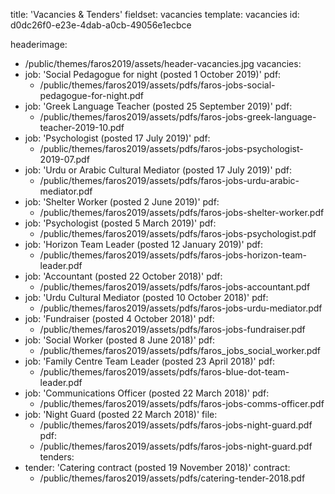 title: 'Vacancies & Tenders'
fieldset: vacancies
template: vacancies
id: d0dc26f0-e23e-4dab-a0cb-49056e1ecbce

headerimage:
  - /public/themes/faros2019/assets/header-vacancies.jpg
vacancies:
  -
    job: 'Social Pedagogue for night (posted 1 October 2019)'
    pdf:
      - /public/themes/faros2019/assets/pdfs/faros-jobs-social-pedagogue-for-night.pdf
  -
    job: 'Greek Language Teacher (posted 25 September 2019)'
    pdf:
      - /public/themes/faros2019/assets/pdfs/faros-jobs-greek-language-teacher-2019-10.pdf
  -
    job: 'Psychologist (posted 17 July 2019)'
    pdf:
      - /public/themes/faros2019/assets/pdfs/faros-jobs-psychologist-2019-07.pdf
  -
    job: 'Urdu or Arabic Cultural Mediator (posted 17 July 2019)'
    pdf:
      - /public/themes/faros2019/assets/pdfs/faros-jobs-urdu-arabic-mediator.pdf
  -
    job: 'Shelter Worker (posted 2 June 2019)'
    pdf:
      - /public/themes/faros2019/assets/pdfs/faros-jobs-shelter-worker.pdf
  -
    job: 'Psychologist (posted 5 March 2019)'
    pdf:
      - /public/themes/faros2019/assets/pdfs/faros-jobs-psychologist.pdf
  -
    job: 'Horizon Team Leader (posted 12 January 2019)'
    pdf:
      - /public/themes/faros2019/assets/pdfs/faros-jobs-horizon-team-leader.pdf
  -
    job: 'Accountant (posted 22 October 2018)'
    pdf:
      - /public/themes/faros2019/assets/pdfs/faros-jobs-accountant.pdf
  -
    job: 'Urdu Cultural Mediator (posted 10 October 2018)'
    pdf:
      - /public/themes/faros2019/assets/pdfs/faros-jobs-urdu-mediator.pdf
  -
    job: 'Fundraiser (posted 4 October 2018)'
    pdf:
      - /public/themes/faros2019/assets/pdfs/faros-jobs-fundraiser.pdf
  -
    job: 'Social Worker (posted 8 June 2018)'
    pdf:
      - /public/themes/faros2019/assets/pdfs/faros_jobs_social_worker.pdf
  -
    job: 'Family Centre Team Leader (posted 23 April 2018)'
    pdf:
      - /public/themes/faros2019/assets/pdfs/faros-blue-dot-team-leader.pdf
  -
    job: 'Communications Officer (posted 22 March 2018)'
    pdf:
      - /public/themes/faros2019/assets/pdfs/faros-jobs-comms-officer.pdf
  -
    job: 'Night Guard (posted 22 March 2018)'
    file:
      - /public/themes/faros2019/assets/pdfs/faros-jobs-night-guard.pdf
    pdf:
      - /public/themes/faros2019/assets/pdfs/faros-jobs-night-guard.pdf
tenders:
  -
    tender: 'Catering contract (posted 19 November 2018)'
    contract:
      - /public/themes/faros2019/assets/pdfs/catering-tender-2018.pdf